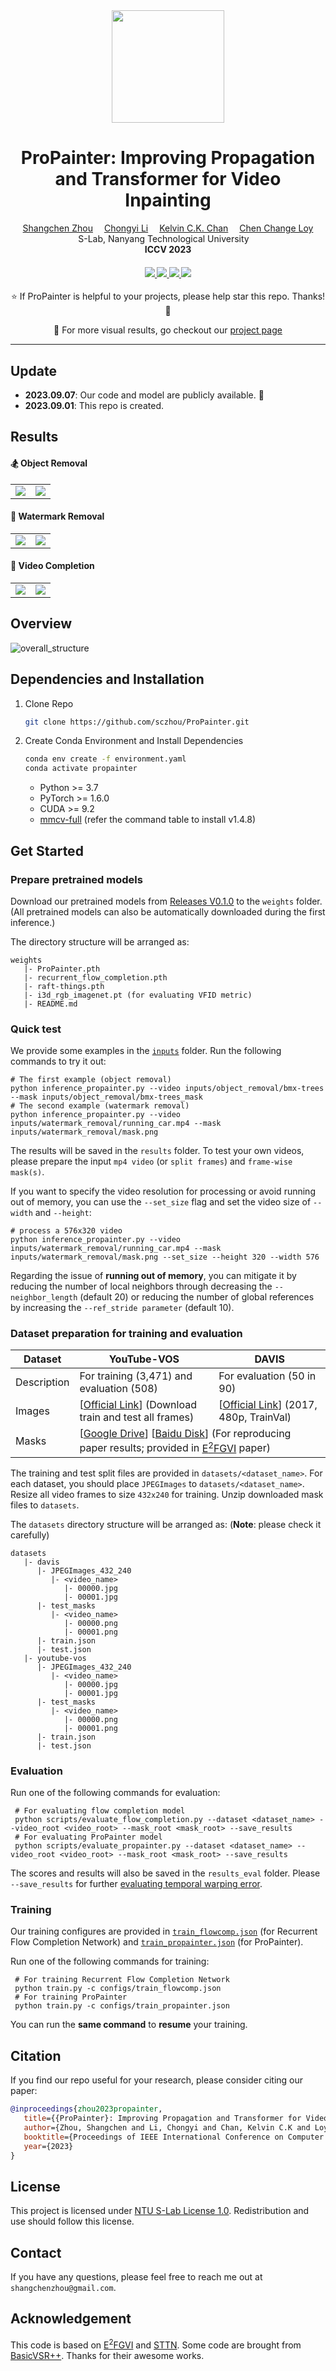 <div align="center">

<div class="logo">
   <a href="https://shangchenzhou.com/projects/ProPainter/">
      <img src="assets/propainter_logo1_glow.png" style="width:180px">
   </a>
</div>

<h1>ProPainter: Improving Propagation and Transformer for Video Inpainting</h1>

<div>
    <a href='https://shangchenzhou.com/' target='_blank'>Shangchen Zhou</a>&emsp;
    <a href='https://li-chongyi.github.io/' target='_blank'>Chongyi Li</a>&emsp;
    <a href='https://ckkelvinchan.github.io/' target='_blank'>Kelvin C.K. Chan</a>&emsp;
    <a href='https://www.mmlab-ntu.com/person/ccloy/' target='_blank'>Chen Change Loy</a>
</div>
<div>
    S-Lab, Nanyang Technological University&emsp; 
</div>

<div>
    <strong>ICCV 2023</strong>
</div>

<div>
    <h4 align="center">
        <a href="https://shangchenzhou.com/projects/ProPainter" target='_blank'>
        <img src="https://img.shields.io/badge/🐳-Project%20Page-blue">
        </a>
        <a href="https://arxiv.org/abs/2309.03897" target='_blank'>
        <img src="https://img.shields.io/badge/arXiv-2309.03897-b31b1b.svg">
        </a>
        <a href="https://youtu.be/Cc89WF-2zz0" target='_blank'>
        <img src="https://img.shields.io/badge/Demo%20Video-%23FF0000.svg?logo=YouTube&logoColor=white">
        </a>
        <img src="https://api.infinitescript.com/badgen/count?name=sczhou/ProPainter">
    </h4>
</div>

⭐ If ProPainter is helpful to your projects, please help star this repo. Thanks! 🤗

:open_book: For more visual results, go checkout our <a href="https://shangchenzhou.com/projects/ProPainter/" target="_blank">project page</a>


---

</div>


## Update

- **2023.09.07**: Our code and model are publicly available. :whale: 
- **2023.09.01**: This repo is created.

## Results

#### 🏂 Object Removal
<table>
<tr>
   <td> 
      <img src="assets/object_removal1.gif">
   </td>
   <td> 
      <img src="assets/object_removal2.gif">
   </td>
</tr>
</table>

#### 🌈 Watermark Removal
<table>
<tr>
   <td> 
      <img src="assets/watermark_removal1.gif">
   </td>
   <td> 
      <img src="assets/watermark_removal2.gif">
   </td>
</tr>
</table>

#### 🎨 Video Completion
<table>
<tr>
   <td> 
      <img src="assets/video_completion1.gif">
   </td>
   <td> 
      <img src="assets/video_completion2.gif">
   </td>
</tr>
</table>




## Overview
![overall_structure](assets/ProPainter_pipeline.png)


## Dependencies and Installation
1. Clone Repo

   ```bash
   git clone https://github.com/sczhou/ProPainter.git
   ```

2. Create Conda Environment and Install Dependencies

   ```bash
   conda env create -f environment.yaml
   conda activate propainter
   ```
   - Python >= 3.7
   - PyTorch >= 1.6.0
   - CUDA >= 9.2
   - [mmcv-full](https://github.com/open-mmlab/mmcv/tree/v1.4.8#installation) (refer the command table to install v1.4.8)

## Get Started
### Prepare pretrained models
Download our pretrained models from [Releases V0.1.0](https://github.com/sczhou/ProPainter/releases/tag/v0.1.0) to the `weights` folder. (All pretrained models can also be automatically downloaded during the first inference.)

The directory structure will be arranged as:
```
weights
   |- ProPainter.pth
   |- recurrent_flow_completion.pth
   |- raft-things.pth
   |- i3d_rgb_imagenet.pt (for evaluating VFID metric)
   |- README.md
```

### Quick test
We provide some examples in the [`inputs`](./inputs) folder. 
Run the following commands to try it out:
```shell
# The first example (object removal)
python inference_propainter.py --video inputs/object_removal/bmx-trees --mask inputs/object_removal/bmx-trees_mask 
# The second example (watermark removal)
python inference_propainter.py --video inputs/watermark_removal/running_car.mp4 --mask inputs/watermark_removal/mask.png
```
The results will be saved in the `results` folder.
To test your own videos, please prepare the input `mp4 video` (or `split frames`) and `frame-wise mask(s)`.

If you want to specify the video resolution for processing or avoid running out of memory, you can use the `--set_size` flag and set the video size of `--width` and `--height`:
```shell
# process a 576x320 video
python inference_propainter.py --video inputs/watermark_removal/running_car.mp4 --mask inputs/watermark_removal/mask.png --set_size --height 320 --width 576 
```

Regarding the issue of **running out of memory**, you can mitigate it by reducing the number of local neighbors through decreasing the `--neighbor_length` (default 20) or reducing the number of global references by increasing the `--ref_stride parameter` (default 10).

### Dataset preparation for training and evaluation
<table>
<thead>
  <tr>
    <th>Dataset</th>
    <th>YouTube-VOS</th>
    <th>DAVIS</th>
  </tr>
</thead>
<tbody>
  <tr>
    <td>Description</td>
    <td>For training (3,471) and evaluation (508)</td>
    <td>For evaluation (50 in 90)</td>
  <tr>
    <td>Images</td>
    <td> [<a href="https://competitions.codalab.org/competitions/19544#participate-get-data">Official Link</a>] (Download train and test all frames) </td>
    <td> [<a href="https://data.vision.ee.ethz.ch/csergi/share/davis/DAVIS-2017-trainval-480p.zip">Official Link</a>] (2017, 480p, TrainVal) </td>
  </tr>
  <tr>
    <td>Masks</td>
    <td colspan="2"> [<a href="https://drive.google.com/file/d/1dFTneS_zaJAHjglxU10gYzr1-xALgHa4/view?usp=sharing">Google Drive</a>] [<a href="https://pan.baidu.com/s/1JC-UKmlQfjhVtD81196cxA?pwd=87e3">Baidu Disk</a>] (For reproducing paper results; provided in <a href="https://github.com/MCG-NKU/E2FGVI">E<sup>2</sup>FGVI</a> paper) </td>
  </tr>
</tbody>
</table>

The training and test split files are provided in `datasets/<dataset_name>`. For each dataset, you should place `JPEGImages` to `datasets/<dataset_name>`. Resize all video frames to size `432x240` for training. Unzip downloaded mask files to `datasets`.

The `datasets` directory structure will be arranged as: (**Note**: please check it carefully)
```
datasets
   |- davis
      |- JPEGImages_432_240
         |- <video_name>
            |- 00000.jpg
            |- 00001.jpg
      |- test_masks
         |- <video_name>
            |- 00000.png
            |- 00001.png   
      |- train.json
      |- test.json
   |- youtube-vos
      |- JPEGImages_432_240
         |- <video_name>
            |- 00000.jpg
            |- 00001.jpg
      |- test_masks
         |- <video_name>
            |- 00000.png
            |- 00001.png
      |- train.json
      |- test.json   
```
### Evaluation
Run one of the following commands for evaluation:
```shell
 # For evaluating flow completion model
 python scripts/evaluate_flow_completion.py --dataset <dataset_name> --video_root <video_root> --mask_root <mask_root> --save_results
 # For evaluating ProPainter model
 python scripts/evaluate_propainter.py --dataset <dataset_name> --video_root <video_root> --mask_root <mask_root> --save_results
```

The scores and results will also be saved in the `results_eval` folder.
Please `--save_results` for further [evaluating temporal warping error](https://github.com/phoenix104104/fast_blind_video_consistency#evaluation).

### Training
Our training configures are provided in [`train_flowcomp.json`](./configs/train_flowcomp.json) (for Recurrent Flow Completion Network) and [`train_propainter.json`](./configs/train_propainter.json) (for ProPainter).

Run one of the following commands for training:
```shell
 # For training Recurrent Flow Completion Network
 python train.py -c configs/train_flowcomp.json
 # For training ProPainter
 python train.py -c configs/train_propainter.json
```
You can run the **same command** to **resume** your training.


## Citation

   If you find our repo useful for your research, please consider citing our paper:

   ```bibtex
   @inproceedings{zhou2023propainter,
      title={{ProPainter}: Improving Propagation and Transformer for Video Inpainting},
      author={Zhou, Shangchen and Li, Chongyi and Chan, Kelvin C.K and Loy, Chen Change},
      booktitle={Proceedings of IEEE International Conference on Computer Vision (ICCV)},
      year={2023}
   }
   ```


## License

This project is licensed under <a rel="license" href="./LICENSE">NTU S-Lab License 1.0</a>. Redistribution and use should follow this license.


## Contact
If you have any questions, please feel free to reach me out at `shangchenzhou@gmail.com`. 

## Acknowledgement

This code is based on [E<sup>2</sup>FGVI](https://github.com/MCG-NKU/E2FGVI) and [STTN](https://github.com/researchmm/STTN). Some code are brought from [BasicVSR++](https://github.com/ckkelvinchan/BasicVSR_PlusPlus). Thanks for their awesome works.

